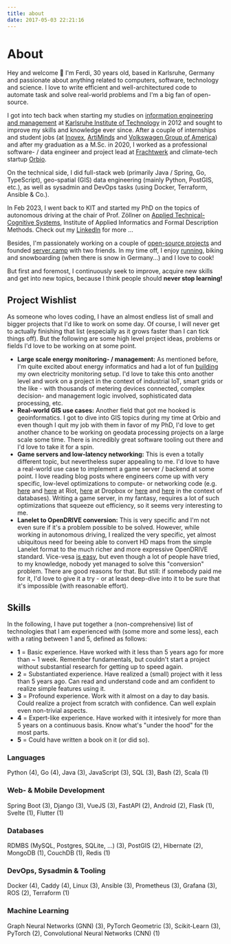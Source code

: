 ```yaml
---
title: about
date: 2017-05-03 22:21:16
---
```


# About

Hey and welcome 👋 I'm Ferdi, 30 years old, based in Karlsruhe, Germany and passionate about anything related to computers, software, technology and science. I love to write efficient and well-architectured code to automate task and solve real-world problems and I'm a big fan of open-source.

I got into tech back when starting my studies on [information engineering and management](https://informationswirtschaft.org) at [Karlsruhe Institute of Technology](https://kit.edu) in 2012 and sought to improve my skills and knowledge ever since. After a couple of internships and student jobs (at [Inovex](https://inovex.de), [ArtiMinds](https://artiminds.com) and [Volkswagen Group of America](https://vwiecc.com/)) and after my graduation as a M.Sc. in 2020, I worked as a professional software- / data engineer and project lead at [Frachtwerk](https://frachtwerk.de) and climate-tech startup [Orbio](https://orbio.earth). 

On the technical side, I did full-stack web (primarily Java / Spring, Go, TypeScript), geo-spatial (GIS) data engineering (mainly Python, PostGIS, etc.), as well as sysadmin and DevOps tasks (using Docker, Terraform, Ansible & Co.). 

In Feb 2023, I went back to KIT and started my PhD on the topics of autonomous driving at the chair of Prof. Zöllner on [Applied Technical-Cognitive Systems](https://aifb.kit.edu/web/Angewandte_Technisch-Kognitive_Systeme/en), Institute of Applied Informatics and Formal Description Methods. Check out my [LinkedIn](https://www.linkedin.com/in/ferdinand-m%C3%BCtsch/details/skills/) for more ...

Besides, I'm passionately working on a couple of [open-source projects](https://github.com/muety) and founded [server.camp](https://server.camp) with two friends. In my time off, I enjoy [running](https://www.strava.com/athletes/76078245), biking and snowboarding (when there is snow in Germany...) and I love to cook!

But first and foremost, I continuously seek to improve, acquire new skills and get into new topics, because I think people should **never stop learning!**

## Project Wishlist
As someone who loves coding, I have an almost endless list of small and bigger projects that I'd like to work on some day. Of course, I will never get to actually finishing that list (especially as it grows faster than I can tick things off). But the following are some high level project ideas, problems or fields I'd love to be working on at some point.

* **Large scale energy monitoring- / management:** As mentioned before, I'm quite excited about energy informatics and had a lot of fun [building](/energy-monitoring-pt-1-ir-readers-sml-mqtt-node-red-prometheus-grafana.html) my own electricity monitoring setup. I'd love to take this onto another level and work on a project in the context of industrial IoT, smart grids or the like - with thousands of metering devices connected, complex decision- and management logic involved, sophisticated data processing, etc.
* **Real-world GIS use cases:** Another field that got me hooked  is geoinformatics. I got to dive into GIS topics during my time at Orbio and even though I quit my job with them in favor of my PhD, I'd love to get another chance to be working on geodata processing projects on a large scale some time. There is incredibly great software tooling out there and I'd love to take it for a spin.
* **Game servers and low-latency networking:** This is even a totally different topic, but nevertheless super appealing to me. I'd love to have a real-world use case to implement a game server / backend at some point. I love reading blog posts where engineers come up with very specific, low-level optimizations to compute- or networking code (e.g. [here](https://technology.riotgames.com/news/fixing-internet-real-time-applications-part-i) and [here](https://technology.riotgames.com/news/peeking-valorants-netcode) at Riot, [here](https://dropbox.tech/infrastructure/-broccoli--syncing-faster-by-syncing-less) at Dropbox or [here](https://about.gitlab.com/blog/2021/09/29/why-we-spent-the-last-month-eliminating-postgresql-subtransactions/) and [here](https://neon.tech/blog/quicker-serverless-postgres) in the context of databases). Writing a game server, in my fantasy, requires a lot of such optimizations that squeeze out efficiency, so it seems very interesting to me.
* **Lanelet to OpenDRIVE conversion:** This is very specific and I'm not even sure if it's a problem possible to be solved. However, while working in autonomous driving, I realized the very specific, yet almost ubiquitous need for beeing able to convert HD maps from the simple Lanelet format to the much richer and more expressive OpenDRIVE standard. Vice-vesa [is easy](/how-to-convert-opendrive-to-lanelet2.html), but even though a lot of people have tried, to my knowledge, nobody yet managed to solve this "conversion" problem. There are good reasons for that. But still: if somebody paid me for it, I'd love to give it a try - or at least deep-dive into it to be sure that it's impossible (with reasonable effort).

## Skills
In the following, I have put together a (non-comprehensive) list of technologies that I am experienced with (some more and some less), each with a rating between 1 and 5, defined as follows:

* **1** = Basic experience. Have worked with it less than 5 years ago for more than ~ 1 week. Remember fundamentals, but couldn't start a project without substantial research for getting up to speed again.
* **2** = Substantiated experience. Have realized a (small) project with it less than 5 years ago. Can read and understand code and am confident to realize simple features using it.
* **3** = Profound experience. Work with it almost on a day to day basis. Could realize a project from scratch with confidence. Can well explain even non-trivial aspects.
* **4** = Expert-like experience. Have worked with it intesively for more than 5 years on a continuous basis. Know what's "under the hood" for the most parts.
* **5** = Could have written a book on it (or did so).

### Languages
Python (4), Go (4), Java (3), JavaScript (3), SQL (3), Bash (2), Scala (1)

### Web- & Mobile Development
Spring Boot (3), Django (3), VueJS (3), FastAPI (2), Android (2), Flask (1), Svelte (1), Flutter (1)

### Databases
RDMBS (MySQL, Postgres, SQLite, ...) (3), PostGIS (2), Hibernate (2), MongoDB (1), CouchDB (1), Redis (1)

### DevOps, Sysadmin & Tooling
Docker (4), Caddy (4), Linux (3), Ansible (3), Prometheus (3), Grafana (3), ROS (2), Terraform (1)

### Machine Learning
Graph Neural Networks (GNN) (3), PyTorch Geometric (3), Scikit-Learn (3), PyTorch (2), Convolutional Neural Networks (CNN) (1)